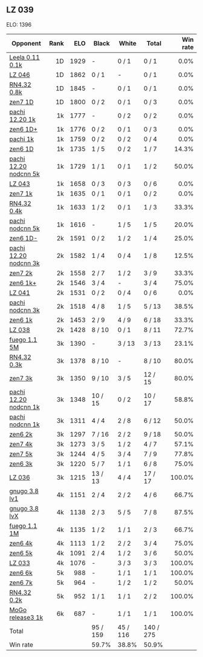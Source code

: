 ## LZ 039 ##

ELO: 1396

Opponent | Rank | ELO | Black | White | Total | Win rate
---------|-----:|----:|-------|-------|-------|-------:
[Leela 0.11 0.1k](Leela%200.11%200.1k.md) | 1D | 1929 | - | 0 / 1 | 0 / 1 | 0.0%
[LZ 046](LZ%20046.md) | 1D | 1862 | 0 / 1 | - | 0 / 1 | 0.0%
[RN4.32 0.8k](RN4.32%200.8k.md) | 1D | 1845 | - | 0 / 1 | 0 / 1 | 0.0%
[zen7 1D](zen7%201D.md) | 1D | 1800 | 0 / 2 | 0 / 1 | 0 / 3 | 0.0%
[pachi 12.20 1k](pachi%2012.20%201k.md) | 1k | 1777 | - | 0 / 2 | 0 / 2 | 0.0%
[zen6 1D+](zen6%201D+.md) | 1k | 1776 | 0 / 2 | 0 / 1 | 0 / 3 | 0.0%
[pachi 1k](pachi%201k.md) | 1k | 1759 | 0 / 2 | 0 / 2 | 0 / 4 | 0.0%
[zen6 1D](zen6%201D.md) | 1k | 1735 | 1 / 5 | 0 / 2 | 1 / 7 | 14.3%
[pachi 12.20 nodcnn 5k](pachi%2012.20%20nodcnn%205k.md) | 1k | 1729 | 1 / 1 | 0 / 1 | 1 / 2 | 50.0%
[LZ 043](LZ%20043.md) | 1k | 1658 | 0 / 3 | 0 / 3 | 0 / 6 | 0.0%
[zen7 1k](zen7%201k.md) | 1k | 1635 | 0 / 1 | 0 / 1 | 0 / 2 | 0.0%
[RN4.32 0.4k](RN4.32%200.4k.md) | 1k | 1633 | 1 / 2 | 0 / 1 | 1 / 3 | 33.3%
[pachi nodcnn 5k](pachi%20nodcnn%205k.md) | 1k | 1616 | - | 1 / 5 | 1 / 5 | 20.0%
[zen6 1D-](zen6%201D-.md) | 2k | 1591 | 0 / 2 | 1 / 2 | 1 / 4 | 25.0%
[pachi 12.20 nodcnn 3k](pachi%2012.20%20nodcnn%203k.md) | 2k | 1582 | 1 / 4 | 0 / 4 | 1 / 8 | 12.5%
[zen7 2k](zen7%202k.md) | 2k | 1558 | 2 / 7 | 1 / 2 | 3 / 9 | 33.3%
[zen6 1k+](zen6%201k+.md) | 2k | 1546 | 3 / 4 | - | 3 / 4 | 75.0%
[LZ 041](LZ%20041.md) | 2k | 1531 | 0 / 2 | 0 / 4 | 0 / 6 | 0.0%
[pachi nodcnn 3k](pachi%20nodcnn%203k.md) | 2k | 1518 | 4 / 8 | 1 / 5 | 5 / 13 | 38.5%
[zen6 1k](zen6%201k.md) | 2k | 1453 | 2 / 9 | 4 / 9 | 6 / 18 | 33.3%
[LZ 038](LZ%20038.md) | 2k | 1428 | 8 / 10 | 0 / 1 | 8 / 11 | 72.7%
[fuego 1.1 5M](fuego%201.1%205M.md) | 3k | 1390 | - | 3 / 13 | 3 / 13 | 23.1%
[RN4.32 0.3k](RN4.32%200.3k.md) | 3k | 1378 | 8 / 10 | - | 8 / 10 | 80.0%
[zen7 3k](zen7%203k.md) | 3k | 1350 | 9 / 10 | 3 / 5 | 12 / 15 | 80.0%
[pachi 12.20 nodcnn 1k](pachi%2012.20%20nodcnn%201k.md) | 3k | 1348 | 10 / 15 | 0 / 2 | 10 / 17 | 58.8%
[pachi nodcnn 1k](pachi%20nodcnn%201k.md) | 3k | 1311 | 4 / 4 | 2 / 8 | 6 / 12 | 50.0%
[zen6 2k](zen6%202k.md) | 3k | 1297 | 7 / 16 | 2 / 2 | 9 / 18 | 50.0%
[zen7 4k](zen7%204k.md) | 3k | 1273 | 3 / 5 | 1 / 2 | 4 / 7 | 57.1%
[zen7 5k](zen7%205k.md) | 3k | 1244 | 4 / 5 | 3 / 4 | 7 / 9 | 77.8%
[zen6 3k](zen6%203k.md) | 3k | 1220 | 5 / 7 | 1 / 1 | 6 / 8 | 75.0%
[LZ 036](LZ%20036.md) | 3k | 1215 | 13 / 13 | 4 / 4 | 17 / 17 | 100.0%
[gnugo 3.8 lv1](gnugo%203.8%20lv1.md) | 4k | 1151 | 2 / 4 | 2 / 2 | 4 / 6 | 66.7%
[gnugo 3.8 lvX](gnugo%203.8%20lvX.md) | 4k | 1138 | 2 / 3 | 5 / 5 | 7 / 8 | 87.5%
[fuego 1.1 1M](fuego%201.1%201M.md) | 4k | 1135 | 1 / 2 | 1 / 1 | 2 / 3 | 66.7%
[zen6 4k](zen6%204k.md) | 4k | 1113 | 1 / 2 | 2 / 2 | 3 / 4 | 75.0%
[zen6 5k](zen6%205k.md) | 4k | 1091 | 2 / 4 | 1 / 2 | 3 / 6 | 50.0%
[LZ 033](LZ%20033.md) | 4k | 1076 | - | 3 / 3 | 3 / 3 | 100.0%
[zen6 6k](zen6%206k.md) | 5k | 988 | - | 1 / 1 | 1 / 1 | 100.0%
[zen6 7k](zen6%207k.md) | 5k | 964 | - | 1 / 2 | 1 / 2 | 50.0%
[RN4.32 0.2k](RN4.32%200.2k.md) | 5k | 952 | 1 / 1 | 1 / 1 | 2 / 2 | 100.0%
[MoGo release3 1k](MoGo%20release3%201k.md) | 6k | 687 | - | 1 / 1 | 1 / 1 | 100.0%
Total | | | 95 / 159 | 45 / 116 | 140 / 275 | 
Win rate| | | 59.7% | 38.8% | 50.9% | 
